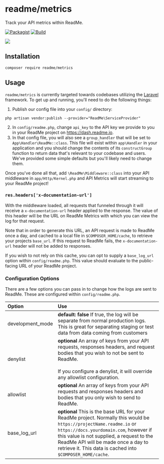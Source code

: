 # readme/metrics

Track your API metrics within ReadMe.

[![Packagist](https://img.shields.io/packagist/v/readme/metrics.svg)](https://packagist.org/packages/readme/metrics)
[![Build](https://github.com/readmeio/metrics-sdks/workflows/php/badge.svg)](https://github.com/readmeio/metrics-sdks)

[![](https://d3vv6lp55qjaqc.cloudfront.net/items/1M3C3j0I0s0j3T362344/Untitled-2.png)](https://readme.io)

## Installation

```
composer require readme/metrics
```

## Usage

`readme/metrics` is currently targeted towards codebases utilizing the [Laravel](https://laravel.com/) framework. To get up and running, you'll need to do the following things:

1. Publish our config file into your `config/` directory:

```
php artisan vendor:publish --provider="ReadMe\ServiceProvider"
```

2. In `config/readme.php`, change `api_key` to the API key we provide to you in your ReadMe project on https://dash.readme.io.
3. In that config file, you will also see a `group_handler` that will be set to `App\Handler\ReadMe::class`. This file will exist within `app\Handler` in your application and you should change the contents of its `constructGroup` function to return data that's relevant to your codebase and users. We've provided some simple defaults but you'll likely need to change them.

Once you've done all that, add `\ReadMe\Middleware::class` into your API middleware in `app/Http/Kernel.php` and API Metrics will start streaming to your ReadMe project!

### `res.headers['x-documentation-url']`

With the middleware loaded, all requests that funneled through it will receive a `x-documentation-url` header applied to the response. The value of this header will be the URL on ReadMe Metrics with which you can view the log for that request.

Note that in order to generate this URL, an API request is made to ReadMe once a day, and cached to a local file in `$COMPOSER_HOME/cache`, to retrieve your projects `base_url`. If this request to ReadMe fails, the `x-documentation-url` header will not be added to responses.

If you wish to not rely on this cache, you can opt to supply a `base_log_url` option within `config/readme.php`. This value should evaluate to the public-facing URL of your ReadMe project.

### Configuration Options

There are a few options you can pass in to change how the logs are sent to ReadMe. These are configured within `config/readme.php`.

| Option           | Use                                                                                                                                                                                                                                                                                                             |
| :--------------- | :-------------------------------------------------------------------------------------------------------------------------------------------------------------------------------------------------------------------------------------------------------------------------------------------------------------- |
| development_mode | **default: false** If true, the log will be separate from normal production logs. This is great for separating staging or test data from data coming from customers                                                                                                                                             |
| denylist         | **optional** An array of keys from your API requests, responses headers, and request bodies that you wish to not be sent to ReadMe.<br /><br />If you configure a denylist, it will override any allowlist configuration.                                                                                            |
| allowlist        | **optional** An array of keys from your API requests and responses headers and bodies that you only wish to send to ReadMe.                                                                                                                                                                                     |
| base_log_url     | **optional** This is the base URL for your ReadMe project. Normally this would be `https://projectName.readme.io` or `https://docs.yourdomain.com`, however if this value is not supplied, a request to the ReadMe API will be made once a day to retrieve it. This data is cached into `$COMPOSER_HOME/cache`. |
